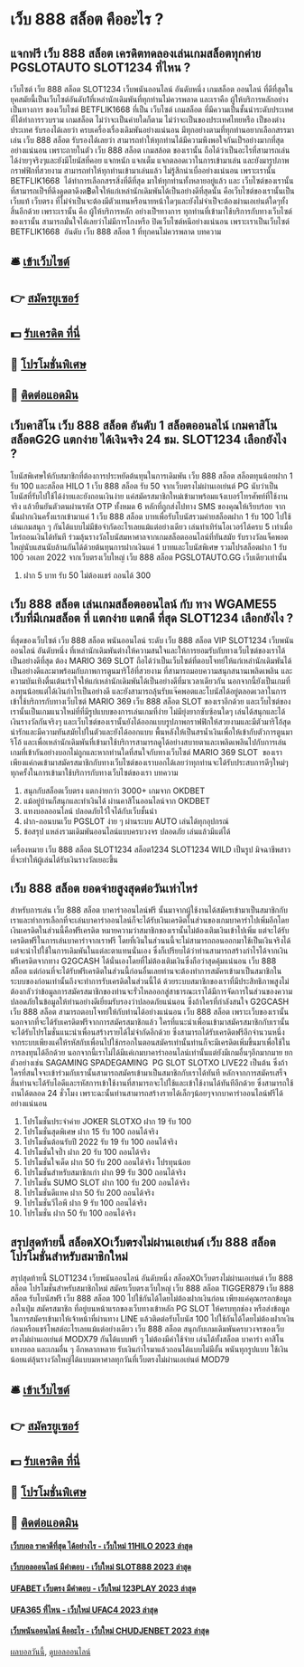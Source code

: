 # เว็บ 888 สล็อต คืออะไร ?
## แจกฟรี เว็บ 888 สล็อต เครดิตทดลองเล่นเกมสล็อตทุกค่าย PGSLOTAUTO SLOT1234 ที่ไหน ?
เว็บไซต์ เว็บ 888 สล็อต SLOT1234 เว็บพนันออนไลน์ อันดับหนึ่ง เกมสล็อต ออนไลน์ ที่ดีที่สุดในยุคสมัยนี้เป็นเว็บไซต์อันดับ1ที่เหล่านักเดิมพันที่ทุกท่านไม่ควรพลาด และเราคือ ผู้ให้บริการหลักอย่างเป็นทางการ ของเว็บไซต์ BETFLIK1668 ที่เป็น เว็บไซต์ เกมสล็อต ที่มีความเป็นชั้นนำระดับประเทศ ที่ได้ทำการรวบรวม เกมสล็อต ไม่ว่าจะเป็นค่ายใดก็ตาม ไม่ว่าจะเป็นของประเทศไทยหรือ เป็ของต่างประเทศ รับรองได้เลยว่า ครบเครื่องเรื่องเดิมพันอย่างแน่นอน มีทุกอย่างตามที่ทุกท่านอยากเลือกสรรมาเล่น เว็บ 888 สล็อต รับรองได้เลยว่า สามารถทำให้ทุกท่านได้มีความพึงพอใจกันเป็ฯอย่างมากที่สุดอย่างแน่นอน เพราะถายในตัว เว็บ 888 สล็อต เกมสล้อต ของเรานั้น ถือได้ว่าเป็นอะไรที่สามารถเล่นได้ง่ายๆจริงๆและยังมีโยนัสที่คอย แจกหนัก แจกเต็ม แจกตลอดเวาในการเข้ามาเล่น และยังมารูปภาพกราฟฟิกที่สวยงาม สามารถทำให้ทุกท่านเข้ามาเล่นแล้ว ไม่รู้สึกน่าเบื่ออย่างแน่นอน เพราะเรานั้น BETFLIK1668  ได้ทำการเลือกสรรสิ่งที่ดีที่สุด มาให้ทุกท่านทั้งหลายอยู่แล้ว และ เว็บไซต์ของเรานั้น ที่สามารถเป็ฯที่ดึงดูดตาดึงด฿ดใจให้แก่เหล่านักเดิมพันได้เป็นอย่างดีที่สุดนั้น คือเว็บไซต์ของเรานั้นเป็นเว็บแท้ เว็บตรง ที่ไม่จำเป็นจะต้องมีตัวแทนหรือนายหน้าใดๆและยังไม่จำเป็จะต้องผ่านเอเย่นต์ใดๆทั้งสิ้นอีกด้วย เพราะเรานั้น คือ ผู้ให้บริการหลัก อย่างเป็ฯทางการ ทุกท่านที่เข้ามาใช้บริการกับทางเว็บไซต์ของเรานั้น สามารถมั่นใจได้เลยว่าไม่มีการโกงหรือ ปิดเว็บไซต์หนีอย่างแน่นอน เพราะเราเป็นเว็บไซต์ BETFLIK1668  อันดับ เว็บ 888 สล็อต 1 ที่ทุกคนไม่ควรพลาด
บทความ

## 🛎 [เข้าเว็บไซต์](https://bit.ly/3SdLNi2)
## 👉 [สมัครยูเซอร์](https://bit.ly/3SdLNi2)
## 💵 [รับเครดิต ที่นี่](https://bit.ly/3dyRKHj)
## 👑 [โปรโมชั่นพิเศษ](https://bit.ly/3dyRKHj)
## 📱 [ติดต่อแอดมิน](https://bit.ly/3dyRKHj)

## เว็บคาสิโน เว็บ 888 สล็อต อันดับ 1 สล็อตออนลไน์ เกมคาสิโน สล็อตG2G แตกง่าย ได้เงินจริง 24 ชม. SLOT1234 เลือกยังไง ?
โบนัสพิเศษให้กับสมาชิกที่ต้องการประหยัดต้นทุนในการเดิมพัน เว็บ 888 สล็อต สล็อตทุนน้อยฝาก 1 รับ 100 และสล็อต HILO 1 เว็บ 888 สล็อต รับ 50 จากเว็บตรงไม่ผ่านเอเย่นต์ PG นับว่าเป็นโบนัสที่รับไปใช้ได้ง่ายและยังถอนเงินง่าย แค่สมัครสมาชิกใหม่เข้ามาพร้อมแจ้งเบอร์โทรศัพท์ที่ใช้งานจริง แล้วยืนยันตัวตนผ่านรหัส OTP ทั้งหมด 6 หลักที่ถูกส่งไปทาง SMS ของคุณให้เรียบร้อย จากนั้นฝากเงินครั้งแรกเข้ามาแค่ 1 เว็บ 888 สล็อต บาทเพื่อรับโบนัสรวมค่ายสล็อตฝาก 1 รับ 100 ไปใช้เล่นเกมสนุก ๆ กันได้แบบไม่มีข้อจำกัดอะไรเลยแม้แต่อย่างเดียว เล่นทำเทิร์นโอเวอร์ได้ครบ 5 เท่าเมื่อไหร่ถอนเงินได้ทันที ร่วมลุ้นรางวัลโบนัสมหาศาลจากเกมสล็อตออนไลน์ที่ทันสมัย รับรางวัลแจ็คพอตใหญ่นับแสนนับล้านกันได้ด้วยต้นทุนการฝากเงินแค่ 1 บาทและโบนัสพิเศษ รวมโปรสล็อตฝาก 1 รับ 100 วอเลท 2022 จากเว็บตรงเว็บใหญ่ เว็บ 888 สล็อต PGSLOTAUTO.GG เว็บเดียวเท่านั้น
1. ฝาก 5 บาท รับ 50 ไม่ต้องแชร์ ถอนได้ 300

## เว็บ 888 สล็อต เล่นเกมสล็อตออนไลน์ กับ ทาง WGAME55 เว็บที่มีเกมสล็อต ที่ แตกง่าย แตกดี ที่สุด SLOT1234 เลือกยังไง ?
ที่สุดของเว็บไซต์ เว็บ 888 สล็อต พนันออนไลน์ ระดับ เว็บ 888 สล็อต VIP SLOT1234 เว็บพนันออนไลน์ อันดับหนึ่ง ที่เหล่านักเดิมพันต่างให้ความสนใจและให้การยอมรับกับทางเว็บไซต์ของเราได้เป็นอย่างดีที่สุด ต้อง MARIO 369 SLOT ถือได้ว่าเป็นเว็บไซต์ที่ตอบโจทย์ให้แก่เหล่านักเดิมพันได้เป็นอย่างดีและมาพร้อมกับภาพการตูนมาริโอ้ที่สวยงาม ที่สามารถมอบความสนุกสนานเพลิดเพลิน และความบันเทิงตื่นเต้นเร้าใจให้แก่เหล่านักเดิมพันได้เป็นอย่างดีที่มาเวลาเดียวกัน นอกจากนี้ยังเป็นเกมที่ ลงทุนน้อยแต่ได้เงินกำไรเป็นอย่างดี และยังสามารถลุ้นรับแจ๊คพอตและโบนัสได้อยู่ตลอดเวลาในการเข้าใช้บริการกับทางเว็บไซต์ MARIO 369 เว็บ 888 สล็อต SLOT ของเราอีกด้วย และเว็บไซต์ของเรานั้นเป็นเกมแนวใหม่ที่ที่มีรูปแบบของการเล่นเกมที่ง่าย ไม่มียุ่งยากซับซ้อนใดๆ เล่นได้สนุกและได้เงินรางวัลกันจริงๆ และเว็บไซต์ของเรานั้นยังได้ออกแบบรูปภาพกราฟฟิกให้สวยงามและมีตัวมาริโอ้สุดน่ารักและมีความทันสมัยไปในตัวและยังได้ออกแบบ พื้นหลังให้เป็นสรน้ำเงินเพื่อให้เข้ากับตัวการตูนมาริโอ้ และเพื่อเหล่านักเดิมพันที่เข้ามาใช้บริการสามารถดูได้อย่างสบายตาและเพลิดเพลินไปกับการเล่นเกมที่เข้ากันอย่างบอกไม่ถูกและหากท่านใดที่สนใจกับทางเว็บไซต์ MARIO 369 SLOT  ของเราเพียงแค่กดเข้ามาสมัครสมาชิกกับทางเว็บไซต์ของเราบอกได้เลยว่าทุกท่านจะได้รับประสบการดีๆใหม่ๆทุกครั้งในการเข้ามาใช้บริการกับทางเว็บไซต์ของเรา
บทความ
1. สนุกกับสล็อตเว็บตรง แตกง่ายกว่า 3000+ เกมจาก OKDBET
2. แม้อยู่บ้านก็สนุกและทำเงินได้ ผ่านคาสิโนออนไลน์จาก OKDBET
3. แทงบอลออนไลน์ ปลอดภัยไว้ใจได้กับเว็บชั้นนำ
4. ฝาก-ถอนบนเว็บ PGSLOT ง่าย ๆ ผ่านระบบ AUTO เล่นได้ทุกอุปกรณ์
5. ข้อสรุป แหล่งรวมเดิมพันออนไลน์แบบครบวงจร ปลอดภัย เล่นแล้วมีแต่ได้

เครื่องหมาย เว็บ 888 สล็อต SLOT1234 สล็อต1234 SLOT1234 WILD เป็นรูป มิจฉาชีพสาว ที่จะทำให้ผู้เล่นได้รับเงินรางวัลเยอะขึ้น

## เว็บ 888 สล็อต ยอดจ่ายสูงสุดต่อวันเท่าไหร่
สำหรับการเล่น เว็บ 888 สล็อต บาคาร่าออนไลน์ฟรี นั้นมาจากผู้ใช้งานได้สมัครเข้ามาเป็นสมาชิกกับเราและทำการเลือกที่จะเล่นบาคาร่าออนไลน์ก็จะได้รับเงินเครดิตในส่วนของเกมบาคาร่าไปเพิ่มอีกโดยเงินเครดิตในส่วนนี้คือฟรีเครดิต หมายความว่าสมาชิกของเรานั้นไม่ต้องเติมเงินเข้าไปเพิ่ม แต่จะได้รับเครดิตฟรีในการเล่นบาคาร่าจากเราฟรี โดยที่เงินในส่วนนนี้จะไม่สามารถถอนออกมาใช้เป็นเงินจริงได้ แต่จะนำไปใช้ในการเดิมพันในแต่ละตาแทนนั่นเอง ซึ่งก็เปรียบได้ว่าท่านสามารถสร้างกำไรได้จากเงินฟรีเครดิตจากทาง G2GCASH ได้นั่นเองโดยที่ไม่ต้องเติมเงินซึ่งถือว่าสุดคุ้มแน่นอน เว็บ 888 สล็อต แต่ก่อนที่จะได้รับฟรีเครดิตในส่วนนี้ก่อนอื่นเลยท่านจะต้องทำการสมัครเข้ามาเป็นสมาชิกในระบบของก่อนเท่านั้นถึงจะทำการรับเครดิตในส่วนนี้ได้ ด้วยระบบสมาชิกของเราที่มีประสิทธิภาพสูงไม่ต้องกลัวว่าข้อมูลการสมัครสมาชิกของท่านจะรั่วไหลออกสู่สาธารณะเราได้มีการจัดการในส่วนของความปลอดภัยในข้อมูลให้ท่านอย่างดีเยี่ยมรับรองว่าปลอดภัยแน่นอน
ซึ่งถ้าใครที่กำลังสนใจ G2GCASH เว็บ 888 สล็อต สามารถตอบโจทย์ให้กับท่านได้อย่างแน่นอน เว็บ 888 สล็อต เพราะเว็บของเรานั้นนอกจากที่จะได้รับเครดิตฟรีจากการสมัครสมาชิกแล้ว ใครที่แนะนำเพื่อนเข้ามาสมัครสมาชิกกับเรานั้นจะได้รับโปรโมชั่นแนะนำเพื่อนสร้างรายได้ไม่จำกัดอีกด้วย ซึ่งสามารถได้รับเครดิตฟรีอีกจำนวนหนึ่งจากระบบเพียงแค่ให้รหัสกับเพื่อนไปใช้กรอกในตอนสมัครเท่านั้นท่านก็จะมีเครดิตเพิ่มขึ้นมาเพื่อใช้ในการลงทุนได้อีกด้วย นอกจากนี้เราไม่ได้มีแค่เกมบาคาร่าออนไลน์เท่านั้นแต่ยังมีเกมอื่นๆอีกมากมาย ยกตัวอย่างเช่น SAGAMING SPADEGAMING  PG SLOT SLOTXO LIVE22 เป็นต้น ซึ่งถ้าใครที่สนใจจะเข้าร่วมกับเรานั้นสามารถสมัครเข้ามาเป็นสมาชิกกับเราได้ทันที หลักจากการสมัครเสร็จสิ้นท่านจะได้รับไอดีและรหัสการเข้าใช้งานที่สามารถจะไปใช้และเข้าใช้งานได้ทันทีอีกด้วย ซึ่งสามารถใช้งานได้ตลอด 24 ชั่วโมง เพราะฉะนั้นท่านสามารถสร้างรายได้เล็กๆน้อยๆจากบาคาร่าออนไลน์ฟรีได้อย่างแน่นอน
1. โปรโมชั่นประจำค่าย JOKER SLOTXO ฝาก 19 รับ 100
2. โปรโมชั่นสุดพิเศษ ฝาก 15 รับ 100 ถอนได้จริง
3. โปรโมชั่นต้อนรับปี 2022 รับ 19 รับ 100 ถอนได้จริง
4. โปรโมชั่นใจป้ำ ฝาก 20 รับ 100 ถอนได้จริง
5. โปรโมชั่นใจเด็ด ฝาก 50 รับ 200 ถอนได้จริง โปรทุนน้อย
6. โปรโมชั่นสำหรับสมาชิกเก่า ฝาก 99 รับ 300 ถอนได้จริง
7. โปรโมชั่น SUMO SLOT ฝาก 100 รับ 200 ถอนได้จริง
8. โปรโมชั่นดีแทค ฝาก 50 รับ 200 ถอนได้จริง
9. โปรโมชั่นวีไอพี ฝาก 9 รับ 100 ถอนได้จริง
10. โปรโมชั่น ฝาก 50 รับ 100 ถอนได้จริง

## สรุปสุดท้ายนี้ สล็อตXOเว็บตรงไม่ผ่านเอเย่นต์ เว็บ 888 สล็อต โปรโมชั่นสำหรับสมาชิกใหม่
สรุปสุดท้ายนี้ SLOT1234 เว็บพนันออนไลน์ อันดับหนึ่ง สล็อตXOเว็บตรงไม่ผ่านเอเย่นต์ เว็บ 888 สล็อต โปรโมชั่นสำหรับสมาชิกใหม่ สมัครเว็บตรงเว็บใหญ่ เว็บ 888 สล็อต TIGGER879 เว็บ 888 สล็อต รับโบนัสฟรี เว็บ 888 สล็อต 100 ไปใช้กันได้โดยไม่ต้องฝากเงินก่อน เพียงแค่คุณกรอกข้อมูลลงในปุ่ม สมัครสมาชิก ที่อยู่บนหน้าแรกของเว็บทางเข้าหลัก PG SLOT ให้ครบทุกช่อง หรือส่งข้อมูลในการสมัครเข้ามาให้เจ้าหน้าที่ผ่านทาง LINE แล้วติดต่อรับโบนัส 100 ไปใช้กันได้โดยไม่ต้องฝากเงินก่อนหรือแชร์โพสต์อะไรเลยแม้แต่อย่างเดียว เว็บ 888 สล็อต สนุกกับเกมเดิมพันครบวงจรของเว็บตรงไม่ผ่านเอเย่นต์ MODX79 กันได้แบบฟรี ๆ ไม่ต้องมีค่าใช้จ่าย เล่นได้ทั้งสล็อต บาคาร่า คาสิโน แทงบอล และเกมอื่น ๆ อีกหลากหลาย รับเงินกำไรมาแล้วถอนได้แบบไม่มีอั้น พนันทุกรูปแบบ ใช้เงินน้อยแต่ลุ้นรางวัลใหญ่ได้แบบมหาศาลทุกวันที่เว็บตรงไม่ผ่านเอเย่นต์ MOD79

## 🛎 [เข้าเว็บไซต์](https://bit.ly/3SdLNi2)
## 👉 [สมัครยูเซอร์](https://bit.ly/3SdLNi2)
## 💵 [รับเครดิต ที่นี่](https://bit.ly/3dyRKHj)
## 👑 [โปรโมชั่นพิเศษ](https://bit.ly/3dyRKHj)
## 📱 [ติดต่อแอดมิน](https://bit.ly/3dyRKHj)

#### [เว็บบอล ราคาดีที่สุด ได้อย่างไร - เว็บใหม่ 11HILO 2023 ล่าสุด](https://atom.io/themes/เว็บบอล%20ราคาดีที่สุด%20ได้อย่างไร%20-%20เว็บใหม่%2011hilo%202023%20ล่าสุด)
#### [เว็บบอลออนไลน์ มีคำตอบ - เว็บใหม่ SLOT888 2023 ล่าสุด](https://atom.io/themes/เว็บบอลออนไลน์%20มีคำตอบ%20-%20เว็บใหม่%20slot888%202023%20ล่าสุด)
#### [UFABET เว็บตรง มีคำตอบ - เว็บใหม่ 123PLAY 2023 ล่าสุด](https://atom.io/themes/ufabet%20เว็บตรง%20มีคำตอบ%20-%20เว็บใหม่%20123play%202023%20ล่าสุด)
#### [UFA365 ที่ไหน - เว็บใหม่ UFAC4 2023 ล่าสุด](https://atom.io/themes/ufa365%20ที่ไหน%20-%20เว็บใหม่%20ufac4%202023%20ล่าสุด)
#### [เว็บพนันออนไลน์ คืออะไร - เว็บใหม่ CHUDJENBET 2023 ล่าสุด](https://atom.io/themes/เว็บพนันออนไลน์%20คืออะไร%20-%20เว็บใหม่%20chudjenbet%202023%20ล่าสุด)

[ผลบอลวันนี้](https://siamsport.tv "ผลบอลวันนี้"), [ดูบอลออนไลน์](https://siamsport.tv/ดูบอลสด "ดูบอลออนไลน์")